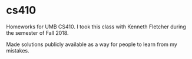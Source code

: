 # cs410
Homeworks for UMB CS410. 
I took this class with Kenneth Fletcher during the semester of Fall 2018.

Made solutions publicly available as a way for people to learn from my mistakes.
